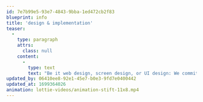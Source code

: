 ```yaml
---
id: 7e7b99e5-93e7-4843-9bba-1ed472cb2f83
blueprint: info
title: 'design & implementation'
teaser:
  -
    type: paragraph
    attrs:
      class: null
    content:
      -
        type: text
        text: "Be it web design, screen design, or UI design: We commit to pixel perfection. Whether you're looking to embrace the latest design trends or opt for a timeless, classic style, we can craft a visual language that aligns with your vision, whether it's based on existing designs or a brand-new creation."
updated_by: 06410ee8-92e1-45e7-b0e3-9fd7e0400442
updated_at: 1699364026
animation: lottie-videos/animation-stift-11x8.mp4
---
```

